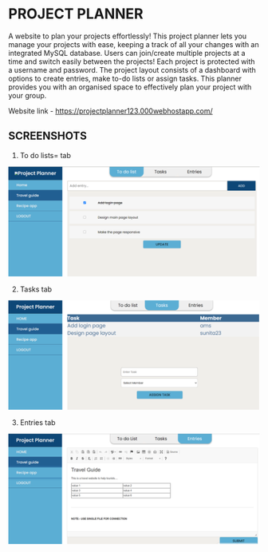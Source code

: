 # PROJECT PLANNER

A website to plan your projects effortlessly! This project planner lets you manage your projects with ease, keeping a track of all your changes with an integrated MySQL database. Users can join/create multiple projects at a time and switch easily between the projects! Each project is protected with a username and password. The project layout consists of a dashboard with options to create entries, make to-do lists or assign tasks. This planner provides you with an organised space to effectively plan your project with your group.

Website link - https://projectplanner123.000webhostapp.com/

## SCREENSHOTS

1) To do lists= tab

![alt text](https://github.com/AmrutaKoshe/Project-Planner/blob/master/to%20do%20list.PNG)

2) Tasks tab

![alt text](https://github.com/AmrutaKoshe/Project-Planner/blob/master/tasks.PNG)

3) Entries tab

![alt text](https://github.com/AmrutaKoshe/Project-Planner/blob/master/entries.PNG)
